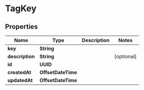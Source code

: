 

# TagKey


## Properties

| Name | Type | Description | Notes |
|------------ | ------------- | ------------- | -------------|
|**key** | **String** |  |  |
|**description** | **String** |  |  [optional] |
|**id** | **UUID** |  |  |
|**createdAt** | **OffsetDateTime** |  |  |
|**updatedAt** | **OffsetDateTime** |  |  |



